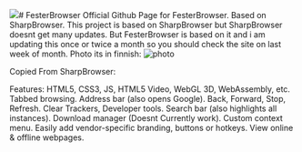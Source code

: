 ![](https://github.com/Jimputinfn/FesterBrowser/assets/89787903/b8cc81cf-edd5-4418-ac4a-2731167b706c)# FesterBrowser
Official Github Page for FesterBrowser. Based on SharpBrowser.
This project is based on SharpBrowser but SharpBrowser doesnt get many updates. But FesterBrowser is based on it and i am updating this once or twice a month so you should check the site on last week of month.
Photo its in finnish:
![photo](https://github.com/Jimputinfn/FesterBrowser/assets/89787903/ac2d93a0-8527-4c49-a66f-738d5514dcca)



Copied From SharpBrowser:

Features: 
HTML5, CSS3, JS, HTML5 Video, WebGL 3D, WebAssembly, etc.
Tabbed browsing.
Address bar (also opens Google).
Back, Forward, Stop, Refresh.
Clear Trackers,
Developer tools.
Search bar (also highlights all instances).
Download manager (Doesnt Currently work).
Custom context menu.
Easily add vendor-specific branding, buttons or hotkeys.
View online & offline webpages.
